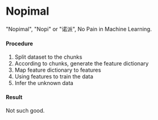 # Nopimal
"Nopimal", "Nopi" or "诺派", No Pain in Machine Learning. 


#### Procedure

1.  Split dataset to the chunks
2.  According to chunks, generate the feature dictionary
3.  Map feature dictionary to features
4.  Using features to train the data
5.  Infer the unknown data


#### Result
Not such good.